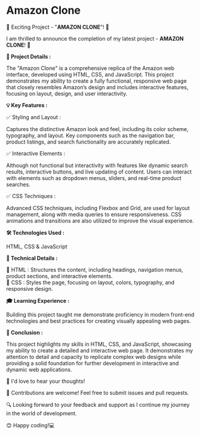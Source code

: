 # Amazon Clone

🚀 Exciting Project - "<b>AMAZON CLONE</b>"! 🎉

I am thrilled to announce the completion of my latest project - <b>AMAZON CLONE</b>! 🌟

<b>🎯 Project Details : </b> <br>

The "Amazon Clone" is a comprehensive replica of the Amazon web interface, developed using HTML, CSS, and JavaScript. This project demonstrates my ability to create a fully functional, responsive web page that closely resembles Amazon’s design and includes interactive features, focusing on layout, design, and user interactivity.<br>

<b>💡 Key Features : </b><br>

✅ Styling and Layout : 

   Captures the distinctive Amazon look and feel, including its color scheme, typography, and layout. Key components such as the navigation bar, product listings, and search functionality are accurately replicated.<br>
    
✅ Interactive Elements : 

  Although not functional but interactivity with features like dynamic search results, interactive buttons, and live updating of content. Users can interact with elements such as dropdown menus, sliders, and real-time product searches.<br>
    
✅ CSS Techniques :

  Advanced CSS techniques, including Flexbox and Grid, are used for layout management, along with media queries to ensure responsiveness. CSS animations and transitions are also utilized to improve the visual experience.<br>

<b>🛠 Technologies Used : </b><br>

   HTML, CSS & JavaScript<br>

   <b>🧐 Technical Details : </b>
   
  🧩 HTML : Structures the content, including headings, navigation menus, product sections, and interactive elements.<br>
  🎨 CSS : Styles the page, focusing on layout, colors, typography, and responsive design.

<b>🎓 Learning Experience : </b><br>

Building this project taught me demonstrate proficiency in modern front-end technologies and best practices for creating visually appealing web pages.

 <b>📝 Conclusion : </b>

This project highlights my skills in HTML, CSS, and JavaScript, showcasing my ability to create a detailed and interactive web page. It demonstrates my attention to detail and capacity to replicate complex web designs while providing a solid foundation for further development in interactive and dynamic web applications.

📢 I'd love to hear your thoughts!

🤝 Contributions are welcome! Feel free to submit issues and pull requests.

🔍 Looking forward to your feedback and support as I continue my journey in the world of development.

😊 Happy coding!💻
